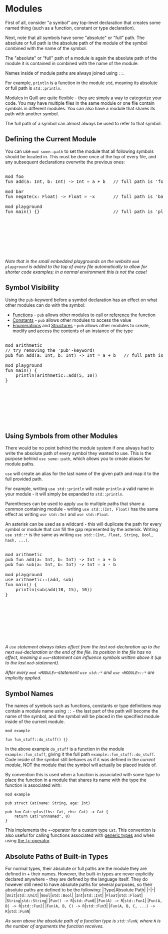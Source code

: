 
# Modules 

First of all, consider "a symbol" any top-level declaration that creates some named thing (such as a function, constant or type declaration).

Next, note that all symbols have some "absolute" or "full" path. The absolute or full path is the absolute path of the module of the symbol combined with the name of the symbol.

The "absolute" or "full" path of a module is again the absolute path of the module it is contained in combined with the name of the module. 

Names inside of module paths are always joined using `::`. 

For example, `println` is a function in the module `std`, meaning its absolute or full path is `std::println`.

Modules in Quill are quite flexible - they are simply a way to categorize your code. You may have multiple files in the same module or one file contain symbols in different modules. You can also have a module that shares its path with another symbol.

The full path of a symbol can almost always be used to refer to that symbol.

## Defining the Current Module

You can use `mod some::path` to set the module that all following symbols should be located in. This must be done once at the top of every file, and any subsequent declarations overwrite the previous ones:

<pre><div class="embedded-playground" style="height: 17rem">
mod foo
fun add(a: Int, b: Int) -> Int = a + b   // full path is 'foo::add'

mod bar
fun negate(x: Float) -> Float = -x       // full path is 'bar::negate'

mod playground
fun main() {}                            // full path is 'playground::main'
</div></pre>

*Note that in the small embedded playgrounds on the website `mod playground` is added to the top of every file automatically to allow for shorter code examples; in a normal environment this is not the case!*

## Symbol Visibility

Using the `pub`-keyword before a symbol declaration has an effect on what other modules can do with the symbol:
- [Functions](functions.md) - `pub` allows other modules to call or [reference](closures.md) the function
- [Constants](constants.md) - `pub` allows other modules to access the value
- [Enumerations](enumerations.md) and [Structures](structures.md) - `pub` allows other modules to create, modify and access the contents of an instance of the type

<pre><div class="embedded-playground" style="height: 17rem">
mod arithmetic
// try removing the 'pub'-keyword!
pub fun add(a: Int, b: Int) -> Int = a + b   // full path is 'arithmetic::add'

mod playground
fun main() {
    println(arithmetic::add(5, 10))
}
</div></pre>

## Using Symbols from other Modules

There would be no point behind the module system if one always had to write the absolute path of every symbol they wanted to use. This is the purpose behind `use some::path`, which allows you to create aliases for module paths.

`use` will create an alias for the last name of the given path and map it to the full provided path.

For example, writing `use std::println` will make `println` a valid name in your module - it will simply be expanded to `std::println`.

Parentheses can be used to apply `use` to multiple paths that share a common containing module - writing `use std::(Int, Float)` has the same effect as writing `use std::Int` and `use std::Float`.

An asterisk can be used as a wildcard - this will duplicate the path for every symbol or module that can fill the gap represented by the asterisk. Writing `use std::*` is the same as writing `use std::(Int, Float, String, Bool, hash, ...)`.

<pre><div class="embedded-playground" style="height: 18.5rem">
mod arithmetic
pub fun add(a: Int, b: Int) -> Int = a + b
pub fun sub(a: Int, b: Int) -> Int = a - b

mod playground
use arithmetic::(add, sub)
fun main() {
    println(sub(add(10, 15), 10))
}
</div></pre>

*A `use` statement always takes effect from the last `mod`-declaration up to the next `mod`-declaration or the end of the file. Its position in the file has no effect, meaning a `use`-statement can influence symbols written above it (up to the last `mod`-statement).*

*After every `mod <MODULE>`-statement `use std::*` and `use <MODULE>::*` are implicitly applied.*

## Symbol Names

The names of symbols such as functions, constants or type definitions may contain a module name using `::` - the last part of the path will become the name of the symbol, and the symbol will be placed in the specified module inside of the current module.
```
mod example

fun fun_stuff::do_stuff() {}
```
In the above example `do_stuff` is a function in the module `example::fun_stuff`, giving it the full path `example::fun_stuff::do_stuff`. Code inside of the symbol still behaves as if it was defined in the *current module*, NOT the module that the symbol will actually be placed inside of.

By convention this is used when a function is associated with some type to place the function in a module that shares its name with the type the function is associated with:
```
mod example

pub struct Cat(name: String, age: Int)

pub fun Cat::plus(lhs: Cat, rhs: Cat) -> Cat {
    return Cat("unnnamed", 0)
}
```
This implements the `+`-operator for a custom type `Cat`. This convention is also useful for calling functions associated with [generic types](templates.md) and when using [the `|>`-operator](operators.md).

## Absolute Paths of Built-in Types

For normal types, their absolute or full paths are the module they are defined in + their names. However, the built-in types are never explicitly declared anywhere - they are defined by the language itself. They do however still need to have absolute paths for several purposes, so their absolute paths are defined to be the following:
|Type|Absolute Path|
|-|-|
|`Unit`|`std::Unit`|
|`Bool`|`std::Bool`|
|`Int`|`std::Int`|
|`Float`|`std::Float`|
|`String`|`std::String`|
|`Fun() -> R`|`std::Fun0`|
|`Fun(A) -> R`|`std::Fun1`|
|`Fun(A, B) -> R`|`std::Fun2`|
|`Fun(A, B, C) -> R`|`std::Fun3`|
|`Fun(A, B, C, ...) -> R`|`std::FunN`|

*As seen above the absolute path of a function type is `std::FunN`, where `N` is the number of arguments the function receives.*
